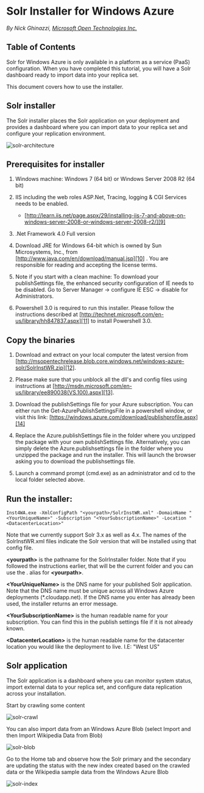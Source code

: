 # Solr Installer for Windows Azure

*By Nick Ghinazzi, [Microsoft Open Technologies Inc.][ms-open-tech]*


## Table of Contents

Solr for Windows Azure is only available in a platform as a
 service (PaaS) configuration. When you have completed this
 tutorial, you will have a Solr dashboard ready to import data into
 your replica set.

This document covers how to use the installer.

## Solr installer

The Solr installer places the Solr application on your
 deployment and provides a dashboard where you can import data to
 your replica set and configure your replication environment.

![solr-architecture][1]

## Prerequisites for installer

1. Windows machine: Windows 7 (64 bit) or Windows Server 2008 R2 (64 bit)

2. IIS including the web roles ASP.Net, Tracing, logging & CGI Services needs to be enabled.
    - [http://learn.iis.net/page.aspx/29/installing-iis-7-and-above-on-windows-server-2008-or-windows-server-2008-r2/][9]
  
3. .Net Framework 4.0 Full version
   
4. Download JRE for Windows 64-bit which is owned by Sun Microsystems, Inc., from [http://www.java.com/en/download/manual.jsp][10]  . You are responsible for reading and accepting the license terms.

5. Note if you start with a clean machine:  To download your publishSettings file, the enhanced security configuration of IE needs to be disabled. Go to Server Manager -> configure IE ESC -> disable for Administrators.

6. Powershell 3.0 is required to run this installer. Please follow the instructions described at [http://technet.microsoft.com/en-us/library/hh847837.aspx][11] to install Powershell 3.0.

## Copy the binaries
1. Download and extract on your local computer the latest version from [http://msopentechrelease.blob.core.windows.net/windows-azure-solr/SolrInstWR.zip][12].

2. Please make sure that you unblock all the dll's and config files using instructions at [http://msdn.microsoft.com/en-us/library/ee890038(VS.100).aspx][13]. 

3. Download the publishSettings file for your Azure subscription. You can either run the Get-AzurePublishSettingsFile in a powershell window, or visit this link: [https://windows.azure.com/download/publishprofile.aspx][14]

4. Replace the Azure.publishSettings file in the folder where you unzipped the package with your own publishSettings file. Alternatively, you can simply delete the Azure.publishsettings file in the folder where you unzipped the package and run the installer. This will launch the browser asking you to download the publishsettings file.

5. Launch a command prompt (cmd.exe) as an administrator and cd to the local folder selected above.

## Run the installer:
    Inst4WA.exe -XmlConfigPath "<yourpath>/SolrInstWR.xml" -DomainName "<YourUniqueName>" -Subscription "<YourSubscriptionName>" -Location "<DatacenterLocation>"

 Note that we currently support Solr 3.x as well as 4.x. The names of the SolrInstWR.xml files indicate the Solr version that will be installed using that config file.



**&lt;yourpath&gt;** is the pathname for the SolrInstaller folder. Note that if you followed the instructions earlier, that will be the current folder and you can use the . alias for **&lt;yourpath&gt;**.

**&lt;YourUniqueName&gt;** is the DNS name for your published Solr application. Note that the DNS name must be unique across all Windows Azure deployments (*.cloudapp.net). If the DNS name you enter has already been used, the installer returns an error message.

**&lt;YourSubscriptionName&gt;** is the human readable name for your subscription. You can find this in the publish settings file if it is not already known.

**&lt;DatacenterLocation&gt;** is the human readable name for the datacenter location you would like the deployment to live. I.E: "West US"


## Solr application

The Solr application is a dashboard where you can monitor system
 status, import external data to your replica set, and configure
 data replication across your installation.

Start by crawling some content

![solr-crawl][5]

You can also import data from an Windows Azure Blob (select Import and
 then Import Wikipedia Data from Blob)

![solr-blob][6]

Go to the Home tab and observe how the Solr primary and the secondary
 are updating the status with the new index created based on the
 crawled data or the Wikipedia sample data from the Windows Azure
 Blob

![solr-index][7]


 [ms-open-tech]: http://msopentech.com
 [1]: ../Media/solr-architecture_499x305.jpg
 [2]: ../Media/solr-settings_500x340.jpg
 [3]: ../Media/solr-binaries_500x253.jpg
 [4]: ../Media/solr-worker_500x250.jpg
 [5]: ../Media/solr-crawl_500x310.jpg
 [6]: ../Media/solr-blob_500x273.jpg
 [7]: ../Media/solr-index_496x280.jpg
 [8]: ../Media/solr-query_499x290.jpg  
 [9]: http://learn.iis.net/page.aspx/29/installing-iis-7-and-above-on-windows-server-2008-or-windows-server-2008-r2/
 [10]: http://www.java.com/en/download/manual.jsp
 [11]: http://technet.microsoft.com/en-us/library/hh847837.aspx
 [12]: http://msopentechrelease.blob.core.windows.net/windows-azure-solr/SolrInstWR.zip
 [13]: http://msdn.microsoft.com/en-us/library/ee890038(VS.100).aspx
 [14]: https://windows.azure.com/download/publishprofile.aspx
 [github-installer]: http://msopentechrelease.blob.core.windows.net/windows-azure-solr/SolrInstWR.zip
 [http://learn.iis.net/page.aspx/29/installing-iis-7-and-above-on-windows-server-2008-or-windows-server-2008-r2/]:http://learn.iis.net/page.aspx/29/installing-iis-7-and-above-on-windows-server-2008-or-windows-server-2008-r2/
 [http://www.java.com/en/download/manual.jsp]: http://www.java.com/en/download/manual.jsp